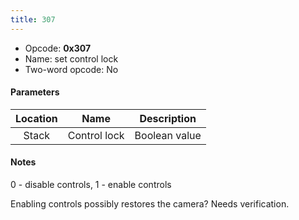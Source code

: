```yaml
---
title: 307
---
```


-   Opcode: **0x307**
-   Name: set control lock
-   Two-word opcode: No

#### Parameters

| Location |     Name     |  Description  |
|:--------:|:------------:|:-------------:|
|  Stack   | Control lock | Boolean value |

#### Notes

0 - disable controls, 1 - enable controls

Enabling controls possibly restores the camera? Needs verification.
